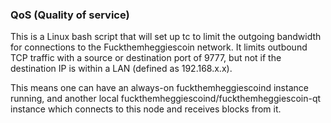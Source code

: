 ### QoS (Quality of service) ###

This is a Linux bash script that will set up tc to limit the outgoing bandwidth for connections to the Fuckthemheggiescoin network. It limits outbound TCP traffic with a source or destination port of 9777, but not if the destination IP is within a LAN (defined as 192.168.x.x).

This means one can have an always-on fuckthemheggiescoind instance running, and another local fuckthemheggiescoind/fuckthemheggiescoin-qt instance which connects to this node and receives blocks from it.
